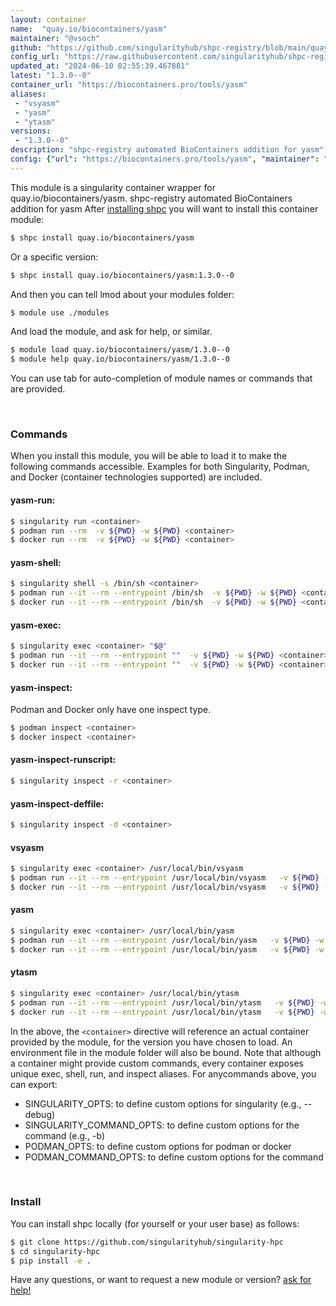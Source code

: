```yaml
---
layout: container
name:  "quay.io/biocontainers/yasm"
maintainer: "@vsoch"
github: "https://github.com/singularityhub/shpc-registry/blob/main/quay.io/biocontainers/yasm/container.yaml"
config_url: "https://raw.githubusercontent.com/singularityhub/shpc-registry/main/quay.io/biocontainers/yasm/container.yaml"
updated_at: "2024-06-10 02:55:39.467881"
latest: "1.3.0--0"
container_url: "https://biocontainers.pro/tools/yasm"
aliases:
 - "vsyasm"
 - "yasm"
 - "ytasm"
versions:
 - "1.3.0--0"
description: "shpc-registry automated BioContainers addition for yasm"
config: {"url": "https://biocontainers.pro/tools/yasm", "maintainer": "@vsoch", "description": "shpc-registry automated BioContainers addition for yasm", "latest": {"1.3.0--0": "sha256:0900474f5680e9fcdedae68bf3cd818172b046c86ce854bf8ad3bd8bd6e312dc"}, "tags": {"1.3.0--0": "sha256:0900474f5680e9fcdedae68bf3cd818172b046c86ce854bf8ad3bd8bd6e312dc"}, "docker": "quay.io/biocontainers/yasm", "aliases": {"vsyasm": "/usr/local/bin/vsyasm", "yasm": "/usr/local/bin/yasm", "ytasm": "/usr/local/bin/ytasm"}}
---
```


This module is a singularity container wrapper for quay.io/biocontainers/yasm.
shpc-registry automated BioContainers addition for yasm
After [installing shpc](#install) you will want to install this container module:


```bash
$ shpc install quay.io/biocontainers/yasm
```

Or a specific version:

```bash
$ shpc install quay.io/biocontainers/yasm:1.3.0--0
```

And then you can tell lmod about your modules folder:

```bash
$ module use ./modules
```

And load the module, and ask for help, or similar.

```bash
$ module load quay.io/biocontainers/yasm/1.3.0--0
$ module help quay.io/biocontainers/yasm/1.3.0--0
```

You can use tab for auto-completion of module names or commands that are provided.

<br>

### Commands

When you install this module, you will be able to load it to make the following commands accessible.
Examples for both Singularity, Podman, and Docker (container technologies supported) are included.

#### yasm-run:

```bash
$ singularity run <container>
$ podman run --rm  -v ${PWD} -w ${PWD} <container>
$ docker run --rm  -v ${PWD} -w ${PWD} <container>
```

#### yasm-shell:

```bash
$ singularity shell -s /bin/sh <container>
$ podman run --it --rm --entrypoint /bin/sh  -v ${PWD} -w ${PWD} <container>
$ docker run --it --rm --entrypoint /bin/sh  -v ${PWD} -w ${PWD} <container>
```

#### yasm-exec:

```bash
$ singularity exec <container> "$@"
$ podman run --it --rm --entrypoint ""  -v ${PWD} -w ${PWD} <container> "$@"
$ docker run --it --rm --entrypoint ""  -v ${PWD} -w ${PWD} <container> "$@"
```

#### yasm-inspect:

Podman and Docker only have one inspect type.

```bash
$ podman inspect <container>
$ docker inspect <container>
```

#### yasm-inspect-runscript:

```bash
$ singularity inspect -r <container>
```

#### yasm-inspect-deffile:

```bash
$ singularity inspect -d <container>
```


#### vsyasm

```bash
$ singularity exec <container> /usr/local/bin/vsyasm
$ podman run --it --rm --entrypoint /usr/local/bin/vsyasm   -v ${PWD} -w ${PWD} <container> -c " $@"
$ docker run --it --rm --entrypoint /usr/local/bin/vsyasm   -v ${PWD} -w ${PWD} <container> -c " $@"
```


#### yasm

```bash
$ singularity exec <container> /usr/local/bin/yasm
$ podman run --it --rm --entrypoint /usr/local/bin/yasm   -v ${PWD} -w ${PWD} <container> -c " $@"
$ docker run --it --rm --entrypoint /usr/local/bin/yasm   -v ${PWD} -w ${PWD} <container> -c " $@"
```


#### ytasm

```bash
$ singularity exec <container> /usr/local/bin/ytasm
$ podman run --it --rm --entrypoint /usr/local/bin/ytasm   -v ${PWD} -w ${PWD} <container> -c " $@"
$ docker run --it --rm --entrypoint /usr/local/bin/ytasm   -v ${PWD} -w ${PWD} <container> -c " $@"
```



In the above, the `<container>` directive will reference an actual container provided
by the module, for the version you have chosen to load. An environment file in the
module folder will also be bound. Note that although a container
might provide custom commands, every container exposes unique exec, shell, run, and
inspect aliases. For anycommands above, you can export:

 - SINGULARITY_OPTS: to define custom options for singularity (e.g., --debug)
 - SINGULARITY_COMMAND_OPTS: to define custom options for the command (e.g., -b)
 - PODMAN_OPTS: to define custom options for podman or docker
 - PODMAN_COMMAND_OPTS: to define custom options for the command

<br>

### Install

You can install shpc locally (for yourself or your user base) as follows:

```bash
$ git clone https://github.com/singularityhub/singularity-hpc
$ cd singularity-hpc
$ pip install -e .
```

Have any questions, or want to request a new module or version? [ask for help!](https://github.com/singularityhub/singularity-hpc/issues)